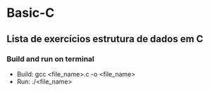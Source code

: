 # Basic-C

## Lista de exercícios estrutura de dados em C

### Build and run on terminal
- Build: gcc <file_name>.c -o  <file_name>
- Run: ./<file_name>
